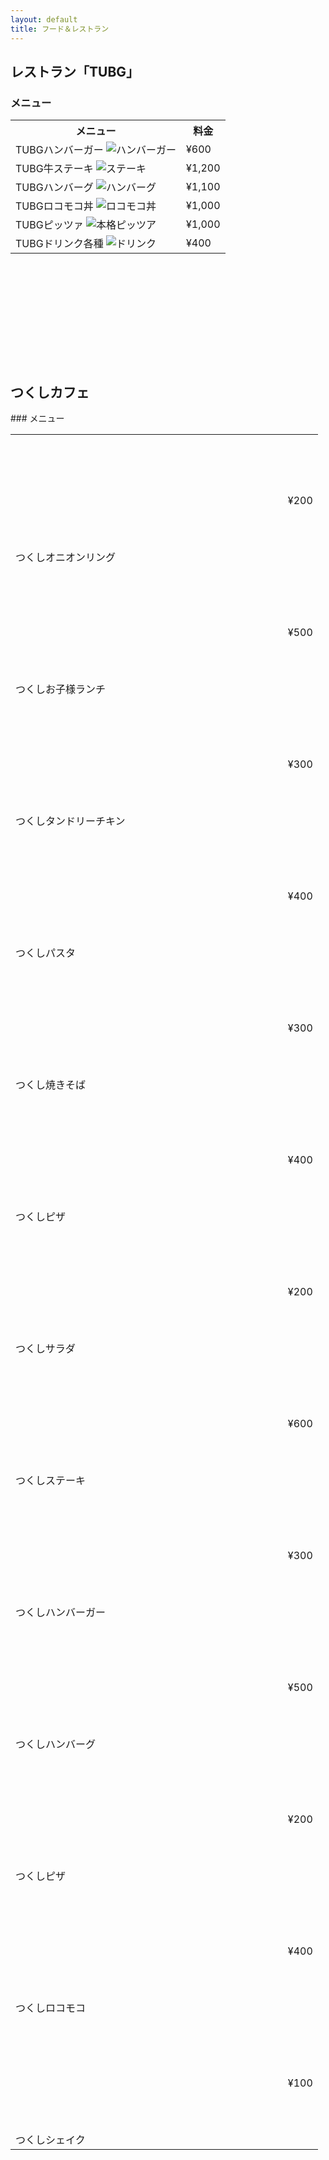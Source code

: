 ```yaml
---
layout: default
title: フード＆レストラン
---
```


## レストラン「TUBG」
### メニュー
<table class="table-striped">
  <tr><th>メニュー</th><th>料金</th></tr>
  <tr><td>TUBGハンバーガー <img alt="ハンバーガー" src="ソフトウェア工学image/food_hamburger.png"></td><td>¥600</td></tr>
  <tr><td>TUBG牛ステーキ <img alt="ステーキ" src="ソフトウェア工学image/food_beefsteak.png"></td><td>¥1,200</td></tr>
  <tr><td>TUBGハンバーグ <img alt="ハンバーグ" src="ソフトウェア工学image/cooking_skillet_hamburg.png"></td><td>¥1,100</td></tr>
  <tr><td>TUBGロコモコ丼 <img alt="ロコモコ丼" src="ソフトウェア工学image/food_locomoco_don.png"></td><td>¥1,000</td></tr>
  <tr><td>TUBGピッツァ <img alt="本格ピッツア" src="ソフトウェア工学image/food_pizza.png"></td><td>¥1,000</td></tr>
  <tr><td>TUBGドリンク各種 <img alt="ドリンク" src="ソフトウェア工学image/thumbnail_coffee.jpg"></td><td>¥400</td></tr>
</table>

<style>
  .tukusi{
    display: inline-block;
    width:240px;
    height:200px;
    overflow: hidden;
  }
  .tukusi > img {
    display: block;
    width: 2000px;
    height: 2000px;
    max-width: none;
    position: relative;
    /*left: 50%;*/
    top: 50%;
    transform: translate(-50%, -50%);
  }
</style>

<h2>つくしカフェ<div class="tukusi"><img src="ソフトウェア工学image/つくしカフェ.png"></div></h2>
### メニュー
<table class="table-striped">
  <tr><td>つくしオニオンリング <div class="tukusi"><img src="ソフトウェア工学image/つくしオニオンリング.png"></div></td><td>¥200</td></tr>
  <tr><td>つくしお子様ランチ <div class="tukusi"><img src="ソフトウェア工学image/つくしお子様ランチ.png"></div></td><td>¥500</td></tr>
  <tr><td>つくしタンドリーチキン <div class="tukusi"><img src="ソフトウェア工学image/つくしタンドリーチキン.png"></div></td><td>¥300</td></tr>
  <tr><td>つくしパスタ <div class="tukusi"><img src="ソフトウェア工学image/つくしパスタ.png"></div></td><td>¥400</td></tr>
  <tr><td>つくし焼きそば <div class="tukusi"><img src="ソフトウェア工学image/つくし焼きそば.png"></div></td><td>¥300</td></tr>
  <tr><td>つくしピザ <div class="tukusi"><img src="ソフトウェア工学image/つくしピザ.png" style="left: 0%"></div></td><td>¥400</td></tr>
  <tr><td>つくしサラダ <div class="tukusi"><img src="ソフトウェア工学image/つくしサラダ.png" style="left: 0%"></div></td><td>¥200</td></tr>
  <tr><td>つくしステーキ <div class="tukusi"><img src="ソフトウェア工学image/つくしステーキ.png"></div></td><td>¥600</td></tr>
  <tr><td>つくしハンバーガー <div class="tukusi"><img src="ソフトウェア工学image/つくしハンバーガー.png"></div></td><td>¥300</td></tr>
  <tr><td>つくしハンバーグ <div class="tukusi"><img src="ソフトウェア工学image/つくしハンバーグ.png"></div></td><td>¥500</td></tr>
  <tr><td>つくしピザ <div class="tukusi"><img src="ソフトウェア工学image/つくしピザ.png"></div></td><td>¥200</td></tr>
  <tr><td>つくしロコモコ <div class="tukusi"><img src="ソフトウェア工学image/つくしロコモコ.png"></div></td><td>¥400</td></tr>
  <tr><td>つくしシェイク <div class="tukusi"><img src="ソフトウェア工学image/つくしシェイク.png"></div></td><td>¥100</td></tr>
</table>
